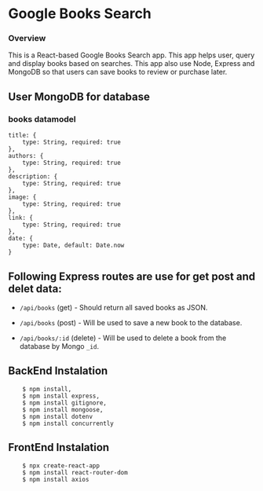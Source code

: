 # Google Books Search

### Overview

This is a React-based Google Books Search app. This app helps user, query and display books based on searches. This app  also use Node, Express and MongoDB so that users can save books to review or purchase later.

## User MongoDB for database 
### books datamodel 
    title: {
        type: String, required: true
    },
    authors: {
        type: String, required: true
    },
    description: {
        type: String, required: true
    },
    image: {
        type: String, required: true
    },
    link: {
        type: String, required: true
    },
    date: {
        type: Date, default: Date.now
    }

## Following Express routes  are use for get post and delet data:
* `/api/books` (get) - Should return all saved books as JSON.

* `/api/books` (post) - Will be used to save a new book to the database.

* `/api/books/:id` (delete) - Will be used to delete a book from the database by Mongo `_id`.

## BackEnd Instalation 

        $ npm install,
        $ npm install express,
        $ npm install gitignore,
        $ npm install mongoose,
        $ npm install dotenv
        $ npm install concurrently

## FrontEnd Instalation 

        $ npx create-react-app
        $ npm install react-router-dom
        $ npm install axios

